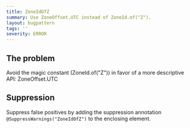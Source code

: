 ```yaml
---
title: ZoneIdOfZ
summary: Use ZoneOffset.UTC instead of ZoneId.of("Z").
layout: bugpattern
tags: ''
severity: ERROR
---
```


<!--
*** AUTO-GENERATED, DO NOT MODIFY ***
To make changes, edit the @BugPattern annotation or the explanation in docs/bugpattern.
-->


## The problem
Avoid the magic constant (ZoneId.of("Z")) in favor of a more descriptive API:  ZoneOffset.UTC

## Suppression
Suppress false positives by adding the suppression annotation `@SuppressWarnings("ZoneIdOfZ")` to the enclosing element.
